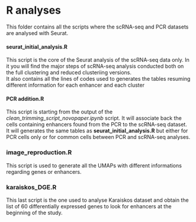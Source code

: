 # R analyses
This folder contains all the scripts where the scRNA-seq and PCR datasets are analysed with Seurat.

#### seurat_initial_analysis.R
This script is the core of the Seurat analysis of the scRNA-seq data only. In it you will find the major steps of scRNA-seq analysis conducted both on the full clustering and reduced clusteriing versions. <br>
It also contains all the lines of codes used to generates the tables resuming different information for each enhancer and each cluster
#### PCR addition.R
This script is starting from the output of the _clean_trimming_script_novopaper.ipynb_ script. It will associate back the cells containing enhancers found from the PCR to the scRNA-seq dataset. <br>
It will generates the same tables as **seurat_initial_analysis.R** but either for PCR cells only or for common cells between PCR and scRNA-seq analyses.
### image_reproduction.R
This script is used to generate all the UMAPs with different informations regarding genes or enhancers.

### karaiskos_DGE.R
This last script is the one used to analyse Karaiskos dataset and obtain the list of 60 differentially expressed genes to look for enhancers at the beginning of the study.
